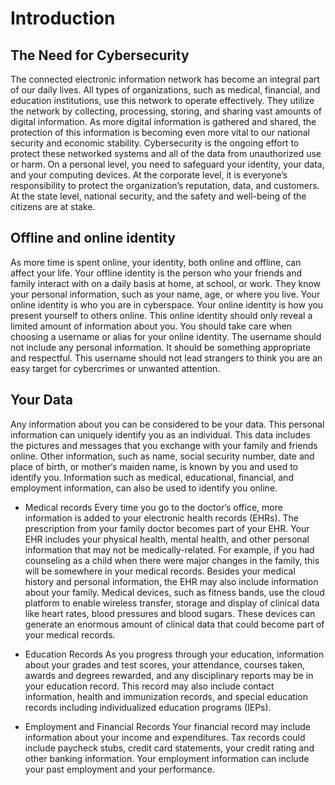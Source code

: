 # **Introduction** 

## The Need for Cybersecurity

The connected electronic information network has become an integral part of our daily lives. 
All types of organizations, such as medical, financial, and education institutions, 
use this network to operate effectively. 
They utilize the network by collecting, processing, storing, and sharing vast amounts of digital information.
As more digital information is gathered and shared, the protection of this information is becoming 
even more vital to our national security and economic stability.
Cybersecurity is the ongoing effort to protect these networked systems and all
of the data from unauthorized use or harm. 
On a personal level, you need to safeguard your identity, your data, and your computing devices. 
At the corporate level, it is everyone’s responsibility to protect the organization’s reputation, 
data, and customers. 
At the state level, national security, and the safety and well-being of the citizens are at stake.

## Offline and online identity

As more time is spent online, your identity, both online and offline, can affect your life. 
Your offline identity is the person who your friends and family interact with on a daily basis at home, 
at school, or work. They know your personal information, such as your name, age, or where you live. 
Your online identity is who you are in cyberspace. 
Your online identity is how you present yourself to others online. 
This online identity should only reveal a limited amount of information about you.
You should take care when choosing a username or alias for your online identity. 
The username should not include any personal information. 
It should be something appropriate and respectful. 
This username should not lead strangers to think you are an easy target for cybercrimes or unwanted attention.

## Your Data

Any information about you can be considered to be your data. 
This personal information can uniquely identify you as an individual. 
This data includes the pictures and messages that you exchange with your family and friends online. 
Other information, such as name, social security number, date and place of birth, or mother‘s maiden name, 
is known by you and used to identify you. Information such as medical, educational, financial, 
and employment information, can also be used to identify you online.

* Medical records
Every time you go to the doctor’s office, more information is added to your electronic health records (EHRs). 
The prescription from your family doctor becomes part of your EHR. Your EHR includes your physical health, 
mental health, and other personal information that may not be medically-related. For example, 
if you had counseling as a child when there were major changes in the family, 
this will be somewhere in your medical records. 
Besides your medical history and personal information, the EHR may also include information about your family.
Medical devices, such as fitness bands, use the cloud platform to enable wireless transfer, 
storage and display of clinical data like heart rates, blood pressures and blood sugars. 
These devices can generate an enormous amount of clinical data that could become part of your medical records.

* Education Records
As you progress through your education, information about your grades and test scores, your attendance, 
courses taken, awards and degrees rewarded, and any disciplinary reports may be in your education record. 
This record may also include contact information, health and immunization records, and special education 
records including individualized education programs (IEPs).

* Employment and Financial Records
Your financial record may include information about your income and expenditures. 
Tax records could include paycheck stubs, credit card statements, your credit rating and other 
banking information. Your employment information can include your past employment and your performance.

